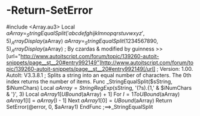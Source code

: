 # -Return-SetError
#include &lt;Array.au3> Local $aArray = _StringEqualSplit('abcdefghijklmnopqrstuvwxyz', 5) _ArrayDisplay($aArray) $aArray = _StringEqualSplit(1234567890, 5) _ArrayDisplay($aArray)  ; By czardas &amp; modified by guinness >> [url="http://www.autoitscript.com/forum/topic/139260-autoit-snippets/page__st__20#entry992149"]http://www.autoitscript.com/forum/topic/139260-autoit-snippets/page__st__20#entry992149[/url] ; Version: 1.00. AutoIt: V3.3.8.1 ; Splits a string into an equal number of characters. The 0th index returns the number of items. Func _StringEqualSplit($sString, $iNumChars)      Local $aArray = StringRegExp($sString, '(?s).{1,' &amp; $iNumChars &amp; '}', 3)      Local $aArray1[UBound($aArray) + 1]      For $I = 1 To UBound($aArray)          $aArray1[$I] = $aArray[$I - 1]      Next      $aArray1[0] = UBound($aArray)       Return SetError(@error, 0, $aArray1) EndFunc ;==>_StringEqualSplit
